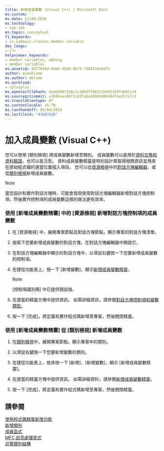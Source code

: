 ```yaml
---
title: 新增成員變數 (Visual C++) | Microsoft Docs
ms.custom: ''
ms.date: 11/04/2016
ms.technology:
- cpp-ide
ms.topic: conceptual
f1_keywords:
- vc.codewiz.classes.member.variable
dev_langs:
- C++
helpviewer_keywords:
- member variables, adding
- member variables
ms.assetid: 437783bd-8eb4-4508-8b73-7380116e9d71
author: mikeblome
ms.author: mblome
ms.workload:
- cplusplus
ms.openlocfilehash: dade9987358c1c160dffd0221b0421b4fab92c24
ms.sourcegitcommit: a7046aac86f1c83faba1088c80698474e25fe7c3
ms.translationtype: HT
ms.contentlocale: zh-TW
ms.lasthandoff: 09/04/2018
ms.locfileid: "43687638"
---
```

# <a name="adding-a-member-variable--visual-c"></a>加入成員變數 (Visual C++)
您可以使用 [類別檢視] 將成員變數新增至類別。 成員變數可以是用於[資料交換和資料驗證](../mfc/dialog-data-exchange-and-validation.md)，也可以是泛型。 資料成員變數精靈是特別設計來取得相關資訊並用來在原始程式檔的適當位置插入項目。 您可以從[資源檢視](../windows/resource-view-window.md)中的[對話方塊編輯器](../windows/dialog-editor.md)，或從[類別檢視](/visualstudio/ide/viewing-the-structure-of-code)新增成員變數。  
  
> [!NOTE]
>  當您設計和實作對話方塊時，可能會發現使用對話方塊編輯器新增對話方塊控制項，然後實作控制項的成員變數這樣的做法更有效率。  
  
### <a name="to-add-a-member-variable-for-a-dialog-control-in-resource-view-using-the-add-member-variable-wizard"></a>使用 [新增成員變數精靈] 中的 [資源檢視] 新增對話方塊控制項的成員變數  
  
1.  在 [資源檢視] 中，展開專案節點及對話方塊節點，顯示專案的對話方塊清單。  
  
2.  按兩下您要新增成員變數的對話方塊，在對話方塊編輯器中開啟它。  
  
3.  在對話方塊編輯器中顯示的對話方塊中，以滑鼠右鍵按一下您要新增成員變數的控制項。  
  
4.  在捷徑功能表上，按一下 [新增變數]，顯示[新增成員變數精靈](../ide/add-member-variable-wizard.md)。  
  
    > [!NOTE]
    >  [控制項識別碼] 中已提供預設值。  
  
5.  在適當的精靈方塊中提供資訊。 如需詳細資訊，請參閱[對話方塊控制項和變數類型](../ide/dialog-box-controls-and-variable-types.md)。  
  
6.  按一下 [完成]，將定義和實作程式碼新增至專案，然後關閉精靈。  
  
### <a name="to-add-a-member-variable-from-class-view-using-the-add-member-variable-wizard"></a>使用 [新增成員變數精靈] 從 [類別檢視] 新增成員變數  
  
1.  在[類別檢視](/visualstudio/ide/viewing-the-structure-of-code)中，展開專案節點，顯示專案中的類別。  
  
2.  以滑鼠右鍵按一下您要新增變數的類別。  
  
3.  在捷徑功能表上，依序按一下 [新增]、[新增變數]，顯示 [新增成員變數精靈]。  
  
4.  在適當的精靈方塊中提供資訊。 如需詳細資料，請參閱[新增成員變數精靈](../ide/add-member-variable-wizard.md)。  
  
5.  按一下 [完成]，將定義和實作程式碼新增至專案，然後關閉精靈。  
  
## <a name="see-also"></a>請參閱  
 [使用程式碼精靈新增功能](../ide/adding-functionality-with-code-wizards-cpp.md)   
 [新增類別](../ide/adding-a-class-visual-cpp.md)   
 [成員函式](../ide/adding-a-member-function-visual-cpp.md)   
 [MFC 訊息處理常式](../mfc/reference/adding-an-mfc-message-handler.md)   
 [巡覽類別結構](../ide/navigating-the-class-structure-visual-cpp.md)